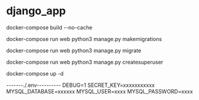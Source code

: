 # django_app

docker-compose build --no-cache

docker-compose run web python3 manage.py makemigrations

docker-compose run web python3 manage.py migrate

docker-compose run web python3 manage.py createsuperuser

docker-compose up -d

-------./.env----------
DEBUG=1
SECRET_KEY=xxxxxxxxxxx
MYSQL_DATABASE=xxxxxx
MYSQL_USER=xxxx
MYSQL_PASSWORD=xxxx

